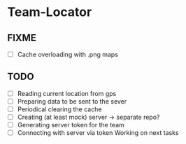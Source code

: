 # Team-Locator

## FIXME
- [ ] Cache overloading with .png maps

## TODO
- [ ] Reading current location from gps
- [ ] Preparing data to be sent to the sever 
- [ ] Periodical clearing the cache
- [ ] Creating (at least mock) server -> separate repo?
- [ ] Generating server token for the team
- [ ] Connecting with server via token 
Working on next tasks
